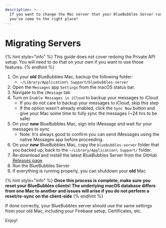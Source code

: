 ```yaml
---
description: >-
  If you want to change the Mac server that your BlueBubbles Server runs on,
  you've come to the right place!
---
```


# Migrating Servers

{% hint style="info" %}
This guide does not cover redoing the Private API setup. You will need to do that on your own if you want to use those features.
{% endhint %}

1. On your **old** BlueBubbles Mac, backup the following folder:
   * `~/Library/Application\ Support/bluebubbles-server`
2. Open the `Messages` app `Settings` from the macOS status bar.
3. Navigate to the `iMessage` tab
4. Turn on `Enable Messages in iCloud` to backup your messages to iCloud
   * If you do not care to backup your messages to iCloud, skip this step
   * If the option wasn't already enabled, click the `Sync Now` button and give your Mac some time to fully sync the messages (\~24 hrs to be safe)
5. On your **new** BlueBubbles Mac, sign into iMessage and wait for your messages to sync
   * Note: It's always good to confirm you can send iMessages using the native Messages app before proceeding.
6. On your **new** BlueBubbles Mac, copy the `bluebubbles-server` folder that you backed up, back to the  `~/Library/Application\ Support/` folder.
7. Re-download and install the latest BlueBubbles Server from the GitHub [Releases page](https://github.com/BlueBubblesApp/bluebubbles-server/releases)
8. &#x20;Run the BlueBubbles Server
9. If everything is running properly, you can shutdown your **old** Mac

{% hint style="info" %}
**Once this process is complete, make sure you reset your BlueBubbles clients! The underlying macOS database differs from one Mac to another and issues will arise if you do not perform a reset/re-sync on the client-side**
{% endhint %}

If done correctly, your BlueBubbles server should use the same settings from your old Mac, including your Firebase setup, Certificates, etc.

Enjoy!

